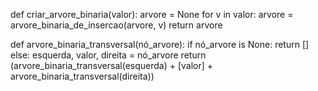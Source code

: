 def criar_arvore_binaria(valor):
    arvore = None
    for v in valor:
        arvore = arvore_binaria_de_insercao(arvore, v)
    return arvore

def arvore_binaria_transversal(nó_arvore):
    if nó_arvore is None: return []
    else:
        esquerda, valor, direita = nó_arvore
        return (arvore_binaria_transversal(esquerda) + [valor] + arvore_binaria_transversal(direita))
